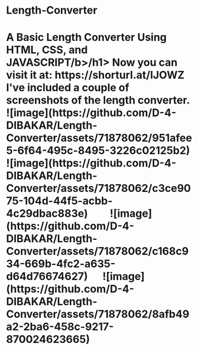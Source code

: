 # Length-Converter
<h1><b>A Basic Length Converter Using HTML, CSS, and JAVASCRIPT/b>/h1>
Now you can visit it at: https://shorturl.at/IJOWZ<br>
I've included a couple of screenshots of the length converter.<br>
![image](https://github.com/D-4-DIBAKAR/Length-Converter/assets/71878062/951afee5-6f64-495c-8495-3226c02125b2)
![image](https://github.com/D-4-DIBAKAR/Length-Converter/assets/71878062/c3ce9075-104d-44f5-acbb-4c29dbac883e) &nbsp;&nbsp;&nbsp;&nbsp;&nbsp;&nbsp;&nbsp;
![image](https://github.com/D-4-DIBAKAR/Length-Converter/assets/71878062/c168c934-669b-4fc2-a635-d64d76674627) &nbsp;&nbsp;&nbsp;&nbsp;
![image](https://github.com/D-4-DIBAKAR/Length-Converter/assets/71878062/8afb49a2-2ba6-458c-9217-870024623665)






